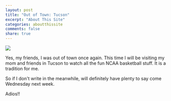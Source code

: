 ```yaml
---
layout: post
title: "Out of Town: Tucson"
excerpt: "About This Site"
categories: aboutthissite
comments: false
share: true
---
```


![](https://www.wildnatureimages.com/images/640/161202-003-Saguaro-Cactus-Sunset.webp)


Yes, my friends, I was out of town once again. This time I will be visiting my mom and friends in Tucson to watch all the fun NCAA basketball stuff. It is a tradition for me.


So if I don't write in the meanwhile, will definitely have plenty to say come Wednesday next week.

Adios!!





